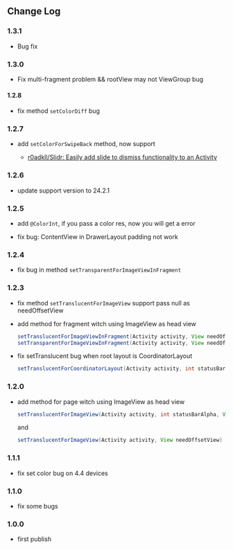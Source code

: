 ## Change Log

### 1.3.1

- Bug fix

### 1.3.0

- Fix multi-fragment problem && rootView may not ViewGroup bug

#### 1.2.8
####
- fix method `setColorDiff` bug

### 1.2.7

- add `setColorForSwipeBack` method, now support
	
	- [r0adkll/Slidr: Easily add slide to dismiss functionality to an Activity](https://github.com/r0adkll/Slidr)

### 1.2.6

- update support version to 24.2.1

### 1.2.5

- add `@ColorInt`, if you pass a color res, now you will get a error

- fix bug: ContentView in DrawerLayout padding not work

### 1.2.4

- fix bug in method `setTransparentForImageViewInFragment`

### 1.2.3

- fix method `setTranslucentForImageView` support pass null as needOffsetView

- add method for fragment witch using ImageView as head view

    ~~~ java
    setTranslucentForImageViewInFragment(Activity activity, View needOffsetView)
    setTransparentForImageViewInFragment(Activity activity, View needOffsetView)
    ~~~

- fix setTranslucent bug when root layout is CoordinatorLayout

    ~~~ java
    setTranslucentForCoordinatorLayout(Activity activity, int statusBarAlpha)
    ~~~

### 1.2.0
	
- add method for page witch using ImageView as head view

	~~~ java
	setTranslucentForImageView(Activity activity, int statusBarAlpha, View needOffsetView)
	~~~ 
	
	and
	
	~~~ java 
	setTranslucentForImageView(Activity activity, View needOffsetView)
	~~~

### 1.1.1

- fix set color bug on 4.4 devices

### 1.1.0

- fix some bugs

### 1.0.0

- first publish
